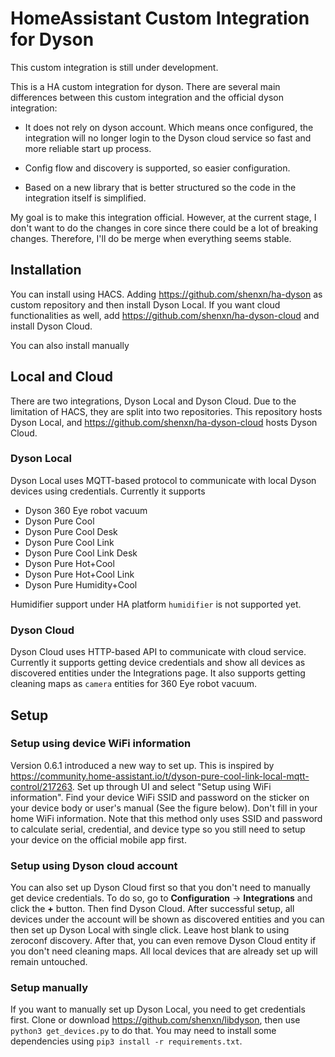 # HomeAssistant Custom Integration for Dyson

This custom integration is still under development.

This is a HA custom integration for dyson. There are several main differences between this custom integration and the official dyson integration:

- It does not rely on dyson account. Which means once configured, the integration will no longer login to the Dyson cloud service so fast and more reliable start up process.

- Config flow and discovery is supported, so easier configuration.

- Based on a new library that is better structured so the code in the integration itself is simplified.

My goal is to make this integration official. However, at the current stage, I don't want to do the changes in core since there could be a lot of breaking changes. Therefore, I'll do be merge when everything seems stable.

## Installation

You can install using HACS. Adding https://github.com/shenxn/ha-dyson as custom repository and then install Dyson Local. If you want cloud functionalities as well, add https://github.com/shenxn/ha-dyson-cloud and install Dyson Cloud.

You can also install manually

## Local and Cloud

There are two integrations, Dyson Local and Dyson Cloud. Due to the limitation of HACS, they are split into two repositories. This repository hosts Dyson Local, and https://github.com/shenxn/ha-dyson-cloud hosts Dyson Cloud.

### Dyson Local

Dyson Local uses MQTT-based protocol to communicate with local Dyson devices using credentials. Currently it supports

- Dyson 360 Eye robot vacuum
- Dyson Pure Cool
- Dyson Pure Cool Desk
- Dyson Pure Cool Link
- Dyson Pure Cool Link Desk
- Dyson Pure Hot+Cool
- Dyson Pure Hot+Cool Link
- Dyson Pure Humidity+Cool

Humidifier support under HA platform `humidifier` is not supported yet.

### Dyson Cloud

Dyson Cloud uses HTTP-based API to communicate with cloud service. Currently it supports getting device credentials and show all devices as discovered entities under the Integrations page. It also supports getting cleaning maps as `camera` entities for 360 Eye robot vacuum.

## Setup

### Setup using device WiFi information

Version 0.6.1 introduced a new way to set up. This is inspired by https://community.home-assistant.io/t/dyson-pure-cool-link-local-mqtt-control/217263. Set up through UI and select "Setup using WiFi information". Find your device WiFi SSID and password on the sticker on your device body or user's manual (See the figure below). Don't fill in your home WiFi information. Note that this method only uses SSID and password to calculate serial, credential, and device type so you still need to setup your device on the official mobile app first.

### Setup using Dyson cloud account

You can also set up Dyson Cloud first so that you don't need to manually get device credentials. To do so, go to __Configuration__ -> __Integrations__ and click the __+__ button. Then find Dyson Cloud. After successful setup, all devices under the account will be shown as discovered entities and you can then set up Dyson Local with single click. Leave host blank to using zeroconf discovery. After that, you can even remove Dyson Cloud entity if you don't need cleaning maps. All local devices that are already set up will remain untouched.

### Setup manually

If you want to manually set up Dyson Local, you need to get credentials first. Clone or download https://github.com/shenxn/libdyson, then use `python3 get_devices.py` to do that. You may need to install some dependencies using `pip3 install -r requirements.txt`.
